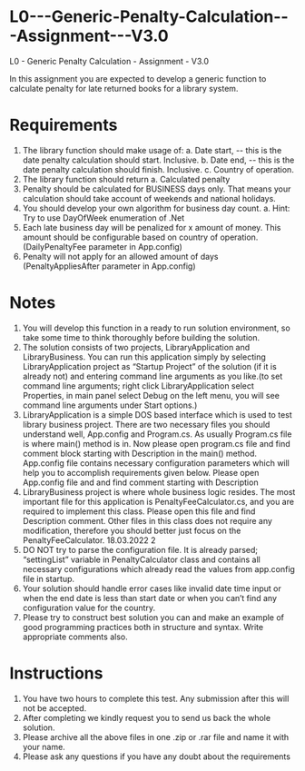 # L0---Generic-Penalty-Calculation---Assignment---V3.0
L0 - Generic Penalty Calculation - Assignment - V3.0

In this assignment you are expected to develop a generic function to calculate penalty for late returned 
books for a library system.
# Requirements
1) The library function should make usage of:
a. Date start, -- this is the date penalty calculation should start. Inclusive.
b. Date end, -- this is the date penalty calculation should finish. Inclusive.
c. Country of operation.
2) The library function should return
a. Calculated penalty
3) Penalty should be calculated for BUSINESS days only. That means your calculation should take 
account of weekends and national holidays. 
4) You should develop your own algorithm for business day count. 
a. Hint: Try to use DayOfWeek enumeration of .Net
5) Each late business day will be penalized for x amount of money. This amount should be 
configurable based on country of operation. (DailyPenaltyFee parameter in App.config)
6) Penalty will not apply for an allowed amount of days (PenaltyAppliesAfter parameter in 
App.config)
# Notes
1) You will develop this function in a ready to run solution environment, so take some time to 
think thoroughly before building the solution.
2) The solution consists of two projects, LibraryApplication and LibraryBusiness. You can run this 
application simply by selecting LibraryApplication project as “Startup Project” of the solution 
(if it is already not) and entering command line arguments as you like.(to set command line 
arguments; right click LibraryApplication select Properties, in main panel select Debug on the 
left menu, you will see command line arguments under Start options.)
3) LibraryApplication is a simple DOS based interface which is used to test library business 
project. There are two necessary files you should understand well, App.config and Program.cs. 
As usually Program.cs file is where main() method is in. Now please open program.cs file and 
find comment block starting with Description in the main() method. App.config file contains 
necessary configuration parameters which will help you to accomplish requirements given 
below. Please open App.config file and and find comment starting with Description
4) LibraryBusiness project is where whole business logic resides. The most important file for this
application is PenaltyFeeCalculator.cs, and you are required to implement this class. Please 
open this file and find Description comment. Other files in this class does not require any 
modification, therefore you should better just focus on the PenaltyFeeCalculator.
18.03.2022
2
5) DO NOT try to parse the configuration file. It is already parsed; “settingList” variable in 
PenaltyCalculator class and contains all necessary configurations which already read the 
values from app.config file in startup.
6) Your solution should handle error cases like invalid date time input or when the end date is 
less than start date or when you can’t find any configuration value for the country.
7) Please try to construct best solution you can and make an example of good programming 
practices both in structure and syntax. Write appropriate comments also.
# Instructions
1) You have two hours to complete this test. Any submission after this will not be accepted.
2) After completing we kindly request you to send us back the whole solution.
3) Please archive all the above files in one .zip or .rar file and name it with your name.
4) Please ask any questions if you have any doubt about the requirements
